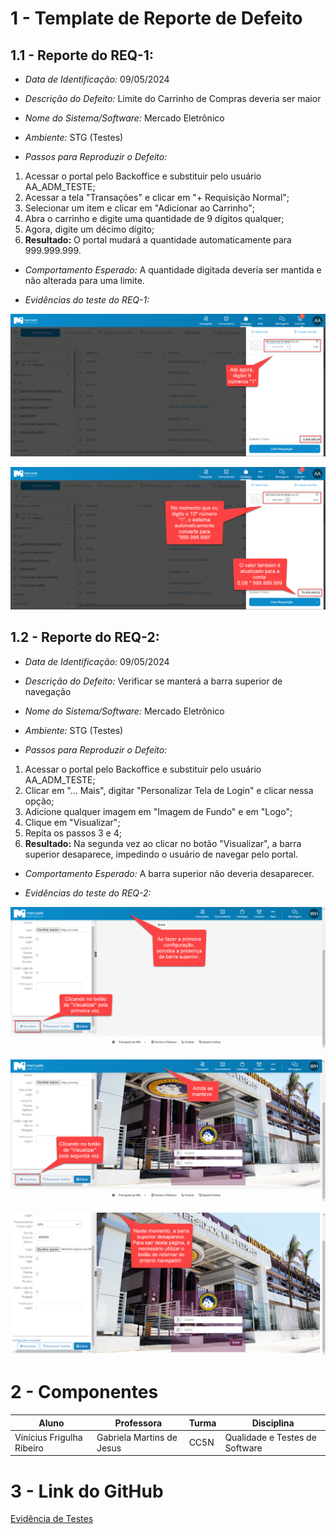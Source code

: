# 1 - Template de Reporte de Defeito

## 1.1 - Reporte do REQ-1:

- *Data de Identificação:* 09/05/2024
- *Descrição do Defeito:* Limite do Carrinho de Compras deveria ser maior
- *Nome do Sistema/Software:* Mercado Eletrônico
- *Ambiente:* STG (Testes)

- *Passos para Reproduzir o Defeito:*

1. Acessar o portal pelo Backoffice e substituir pelo usuário AA_ADM_TESTE;
2. Acessar a tela "Transações" e clicar em "+ Requisição Normal";
3. Selecionar um item e clicar em "Adicionar ao Carrinho";
4. Abra o carrinho e digite uma quantidade de 9 dígitos qualquer;
5. Agora, digite um décimo dígito;
6. **Resultado:** O portal mudará a quantidade automaticamente para 999.999.999.

- *Comportamento Esperado:*
A quantidade digitada deveria ser mantida e não alterada para uma limite.

- *Evidências do teste do REQ-1:*

![Carrinho de compras com unidade de 9 dígitos](images/carrinho1.png)

![Carrinho de compras com unidade de 10 dígitos](images/carrinho2.png)

## 1.2 - Reporte do REQ-2:

- *Data de Identificação:* 09/05/2024
- *Descrição do Defeito:* Verificar se manterá a barra superior de navegação
- *Nome do Sistema/Software:* Mercado Eletrônico
- *Ambiente:* STG (Testes)

- *Passos para Reproduzir o Defeito:*

1. Acessar o portal pelo Backoffice e substituir pelo usuário AA_ADM_TESTE;
2. Clicar em "... Mais", digitar "Personalizar Tela de Login" e clicar nessa opção;
3. Adicione qualquer imagem em "Imagem de Fundo" e em "Logo";
4. Clique em "Visualizar";
5. Repita os passos 3 e 4;
6. **Resultado:** Na segunda vez ao clicar no botão "Visualizar", a barra superior desaparece, impedindo o usuário de navegar pelo portal.

- *Comportamento Esperado:*
A barra superior não deveria desaparecer.

- *Evidências do teste do REQ-2:*

![Barra superior é mantida](images/tela_login1.png)

![Barra superior ainda é mantida](images/tela_login2.png)

![Barra superior desaparece](images/tela_login3.png)

# 2 - Componentes

| Aluno                     | Professora                | Turma | Disciplina                     |
| ------------------------- | ------------------------- | ----- | ------------------------------ |
| Vinícius Frigulha Ribeiro | Gabriela Martins de Jesus | CC5N  | Qualidade e Testes de Software |

# 3 - Link do GitHub

[Evidência de Testes](https://github.com/vinifrigulha/UVV/blob/main/Qualidade%20de%20Testes/projeto_parte3.md)
